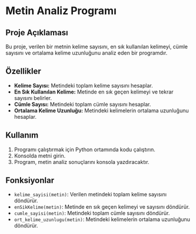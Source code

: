 # Metin Analiz Programı

## Proje Açıklaması
Bu proje, verilen bir metnin kelime sayısını, en sık kullanılan kelimeyi, cümle sayısını ve ortalama kelime uzunluğunu analiz eden bir programdır.

## Özellikler
- **Kelime Sayısı:** Metindeki toplam kelime sayısını hesaplar.
- **En Sık Kullanılan Kelime:** Metinde en sık geçen kelimeyi ve tekrar sayısını belirler.
- **Cümle Sayısı:** Metindeki toplam cümle sayısını hesaplar.
- **Ortalama Kelime Uzunluğu:** Metindeki kelimelerin ortalama uzunluğunu hesaplar.

## Kullanım
1. Programı çalıştırmak için Python ortamında kodu çalıştırın.
2. Konsolda metni girin.
3. Program, metin analiz sonuçlarını konsola yazdıracaktır.


## Fonksiyonlar
- `kelime_sayisi(metin)`: Verilen metindeki toplam kelime sayısını döndürür.
- `enSikKelime(metin)`: Metinde en sık geçen kelimeyi ve sayısını döndürür.
- `cumle_sayisi(metin)`: Metindeki toplam cümle sayısını döndürür.
- `ort_kelime_uzunlugu(metin)`: Metindeki kelimelerin ortalama uzunluğunu döndürür.


